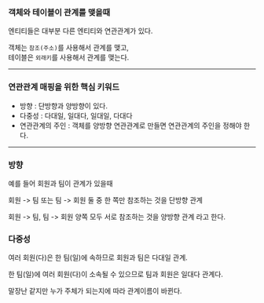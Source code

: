 ### 객체와 테이블이 관계를 맺을때

엔티티들은 대부분 다른 엔티티와 연관관계가 있다.

객체는 `참조(주소)`를 사용해서 관계를 맺고,<br>
테이블은 `외래키`를 사용해서 관계를 맺는다.

---

### 연관관계 매핑을 위한 핵심 키워드

- 방향 : 단방향과 양방향이 있다.
- 다중성 : 다대일, 일대다, 일대일, 다대다
- 연관관계의 주인 : 객체를 양방향 연관관계로 만들면 연관관계의 주인을 정해야 한다.

---

### 방향
예를 들어 회원과 팀이 관계가 있을때

회원 -> 팀 또는 팀 -> 회원  둘 중 한 쪽만 참조하는 것을 단방향 관계

회원 -> 팀, 팀 -> 회원 양쪽 모두 서로 참조하는 것을 양방향 관계 라고 한다.

### 다중성

여러 회원(다)은 한 팀(일)에 속하므로 회원과 팀은 다대일 관계.

한 팀(일)에 여러 회원(다)이 소속될 수 있으므로 팀과 회원은 일대다 관계다.

말장난 같지만 누가 주체가 되는지에 따라 관계이름이 바뀐다.
